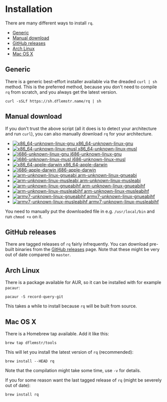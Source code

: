 # Installation

There are many different ways to install `rq`.

  * [Generic](#generic)
  * [Manual download](#manual-download)
  * [GitHub releases](#github-releases)
  * [Arch Linux](#arch-linux)
  * [Mac OS X](#mac-os-x)

## Generic

There is a generic best-effort installer available via the dreaded
`curl | sh` method.  This is the preferred method, because you don't
need to compile `rq` from scratch, and you always get the latest
version.

    curl -sSLf https://sh.dflemstr.name/rq | sh

## Manual download

If you don't trust the above script (all it does is to detect your
architecture and run `curl`), you can also manually download `rq` for
your architecture.


  * <a href="https://s3-eu-west-1.amazonaws.com/record-query/record-query/x86_64-unknown-linux-gnu/rq">
      <img src="https://s3-eu-west-1.amazonaws.com/record-query/record-query/x86_64-unknown-linux-gnu/badge-small.svg?v=2"
           alt="x86_64-unknown-linux-gnu">
      x86_64-unknown-linux-gnu
    </a>
  * <a href="https://s3-eu-west-1.amazonaws.com/record-query/record-query/x86_64-unknown-linux-musl/rq">
      <img src="https://s3-eu-west-1.amazonaws.com/record-query/record-query/x86_64-unknown-linux-musl/badge-small.svg?v=2"
           alt="x86_64-unknown-linux-musl">
      x86_64-unknown-linux-musl
    </a>
  * <a href="https://s3-eu-west-1.amazonaws.com/record-query/record-query/i686-unknown-linux-gnu/rq">
      <img src="https://s3-eu-west-1.amazonaws.com/record-query/record-query/i686-unknown-linux-gnu/badge-small.svg?v=2"
           alt="i686-unknown-linux-gnu">
      i686-unknown-linux-gnu
    </a>
  * <a href="https://s3-eu-west-1.amazonaws.com/record-query/record-query/i686-unknown-linux-musl/rq">
      <img src="https://s3-eu-west-1.amazonaws.com/record-query/record-query/i686-unknown-linux-musl/badge-small.svg?v=2"
           alt="i686-unknown-linux-musl">
      i686-unknown-linux-musl
    </a>
  * <a href="https://s3-eu-west-1.amazonaws.com/record-query/record-query/x86_64-apple-darwin/rq">
      <img src="https://s3-eu-west-1.amazonaws.com/record-query/record-query/x86_64-apple-darwin/badge-small.svg?v=2"
           alt="x86_64-apple-darwin">
      x86_64-apple-darwin
    </a>
  * <a href="https://s3-eu-west-1.amazonaws.com/record-query/record-query/i686-apple-darwin/rq">
      <img src="https://s3-eu-west-1.amazonaws.com/record-query/record-query/i686-apple-darwin/badge-small.svg?v=2"
           alt="i686-apple-darwin">
      i686-apple-darwin
    </a>
  * <a href="https://s3-eu-west-1.amazonaws.com/record-query/record-query/arm-unknown-linux-gnueabi/rq">
      <img src="https://s3-eu-west-1.amazonaws.com/record-query/record-query/arm-unknown-linux-gnueabi/badge-small.svg?v=2"
           alt="arm-unknown-linux-gnueabi">
      arm-unknown-linux-gnueabi
    </a>
  * <a href="https://s3-eu-west-1.amazonaws.com/record-query/record-query/arm-unknown-linux-musleabi/rq">
      <img src="https://s3-eu-west-1.amazonaws.com/record-query/record-query/arm-unknown-linux-musleabi/badge-small.svg?v=2"
           alt="arm-unknown-linux-musleabi">
      arm-unknown-linux-musleabi
    </a>
  * <a href="https://s3-eu-west-1.amazonaws.com/record-query/record-query/arm-unknown-linux-gnueabihf/rq">
      <img src="https://s3-eu-west-1.amazonaws.com/record-query/record-query/arm-unknown-linux-gnueabihf/badge-small.svg?v=2"
           alt="arm-unknown-linux-gnueabihf">
      arm-unknown-linux-gnueabihf
    </a>
  * <a href="https://s3-eu-west-1.amazonaws.com/record-query/record-query/arm-unknown-linux-musleabihf/rq">
      <img src="https://s3-eu-west-1.amazonaws.com/record-query/record-query/arm-unknown-linux-musleabihf/badge-small.svg?v=2"
           alt="arm-unknown-linux-musleabihf">
      arm-unknown-linux-musleabihf
    </a>
  * <a href="https://s3-eu-west-1.amazonaws.com/record-query/record-query/armv7-unknown-linux-gnueabihf/rq">
      <img src="https://s3-eu-west-1.amazonaws.com/record-query/record-query/armv7-unknown-linux-gnueabihf/badge-small.svg?v=2"
           alt="armv7-unknown-linux-gnueabihf">
      armv7-unknown-linux-gnueabihf
    </a>
  * <a href="https://s3-eu-west-1.amazonaws.com/record-query/record-query/armv7-unknown-linux-musleabihf/rq">
      <img src="https://s3-eu-west-1.amazonaws.com/record-query/record-query/armv7-unknown-linux-musleabihf/badge-small.svg?v=2"
           alt="armv7-unknown-linux-musleabihf">
      armv7-unknown-linux-musleabihf
    </a>

You need to manually put the downloaded file in e.g. `/usr/local/bin`
and run `chmod +x` on it.

## GitHub releases

There are tagged releases of `rq` fairly infrequently.  You can
download pre-built binaries from the
[GitHub releases](https://github.com/dflemstr/rq/releases) page.  Note
that these might be very out of date compared to `master`.

## Arch Linux

There is a package available for AUR, so it can be installed with for
example `pacaur`:

    pacaur -S record-query-git

This takes a while to install because `rq` will be built from source.

## Mac OS X

There is a Homebrew tap available.  Add it like this:

    brew tap dflemstr/tools

This will let you install the latest version of `rq` (recommended):

    brew install --HEAD rq

Note that the compilation might take some time, use `-v` for details.

If you for some reason want the last tagged release of `rq` (might be
severely out of date):

    brew install rq

